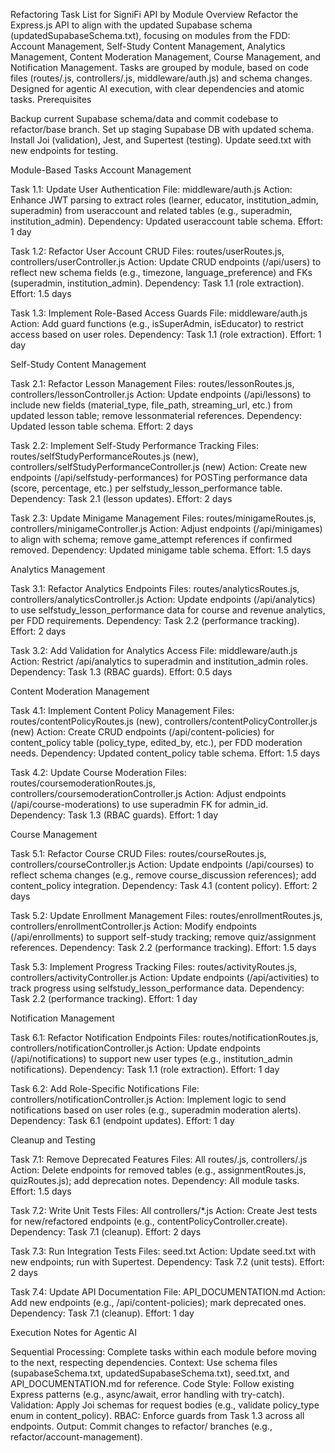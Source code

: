 Refactoring Task List for SigniFi API by Module
Overview
Refactor the Express.js API to align with the updated Supabase schema (updatedSupabaseSchema.txt), focusing on modules from the FDD: Account Management, Self-Study Content Management, Analytics Management, Content Moderation Management, Course Management, and Notification Management. Tasks are grouped by module, based on code files (routes/.js, controllers/.js, middleware/auth.js) and schema changes. Designed for agentic AI execution, with clear dependencies and atomic tasks.
Prerequisites

Backup current Supabase schema/data and commit codebase to refactor/base branch.
Set up staging Supabase DB with updated schema.
Install Joi (validation), Jest, and Supertest (testing).
Update seed.txt with new endpoints for testing.

Module-Based Tasks
Account Management

Task 1.1: Update User Authentication
File: middleware/auth.js
Action: Enhance JWT parsing to extract roles (learner, educator, institution_admin, superadmin) from useraccount and related tables (e.g., superadmin, institution_admin).
Dependency: Updated useraccount table schema.
Effort: 1 day


Task 1.2: Refactor User Account CRUD
Files: routes/userRoutes.js, controllers/userController.js
Action: Update CRUD endpoints (/api/users) to reflect new schema fields (e.g., timezone, language_preference) and FKs (superadmin, institution_admin).
Dependency: Task 1.1 (role extraction).
Effort: 1.5 days


Task 1.3: Implement Role-Based Access Guards
File: middleware/auth.js
Action: Add guard functions (e.g., isSuperAdmin, isEducator) to restrict access based on user roles.
Dependency: Task 1.1 (role extraction).
Effort: 1 day



Self-Study Content Management

Task 2.1: Refactor Lesson Management
Files: routes/lessonRoutes.js, controllers/lessonController.js
Action: Update endpoints (/api/lessons) to include new fields (material_type, file_path, streaming_url, etc.) from updated lesson table; remove lessonmaterial references.
Dependency: Updated lesson table schema.
Effort: 2 days


Task 2.2: Implement Self-Study Performance Tracking
Files: routes/selfStudyPerformanceRoutes.js (new), controllers/selfStudyPerformanceController.js (new)
Action: Create new endpoints (/api/selfstudy-performances) for POSTing performance data (score, percentage, etc.) per selfstudy_lesson_performance table.
Dependency: Task 2.1 (lesson updates).
Effort: 2 days


Task 2.3: Update Minigame Management
Files: routes/minigameRoutes.js, controllers/minigameController.js
Action: Adjust endpoints (/api/minigames) to align with schema; remove game_attempt references if confirmed removed.
Dependency: Updated minigame table schema.
Effort: 1.5 days



Analytics Management

Task 3.1: Refactor Analytics Endpoints
Files: routes/analyticsRoutes.js, controllers/analyticsController.js
Action: Update endpoints (/api/analytics) to use selfstudy_lesson_performance data for course and revenue analytics, per FDD requirements.
Dependency: Task 2.2 (performance tracking).
Effort: 2 days


Task 3.2: Add Validation for Analytics Access
File: middleware/auth.js
Action: Restrict /api/analytics to superadmin and institution_admin roles.
Dependency: Task 1.3 (RBAC guards).
Effort: 0.5 days



Content Moderation Management

Task 4.1: Implement Content Policy Management
Files: routes/contentPolicyRoutes.js (new), controllers/contentPolicyController.js (new)
Action: Create CRUD endpoints (/api/content-policies) for content_policy table (policy_type, edited_by, etc.), per FDD moderation needs.
Dependency: Updated content_policy table schema.
Effort: 1.5 days


Task 4.2: Update Course Moderation
Files: routes/coursemoderationRoutes.js, controllers/coursemoderationController.js
Action: Adjust endpoints (/api/course-moderations) to use superadmin FK for admin_id.
Dependency: Task 1.3 (RBAC guards).
Effort: 1 day



Course Management

Task 5.1: Refactor Course CRUD
Files: routes/courseRoutes.js, controllers/courseController.js
Action: Update endpoints (/api/courses) to reflect schema changes (e.g., remove course_discussion references); add content_policy integration.
Dependency: Task 4.1 (content policy).
Effort: 2 days


Task 5.2: Update Enrollment Management
Files: routes/enrollmentRoutes.js, controllers/enrollmentController.js
Action: Modify endpoints (/api/enrollments) to support self-study tracking; remove quiz/assignment references.
Dependency: Task 2.2 (performance tracking).
Effort: 1.5 days


Task 5.3: Implement Progress Tracking
Files: routes/activityRoutes.js, controllers/activityController.js
Action: Update endpoints (/api/activities) to track progress using selfstudy_lesson_performance data.
Dependency: Task 2.2 (performance tracking).
Effort: 1 day



Notification Management

Task 6.1: Refactor Notification Endpoints
Files: routes/notificationRoutes.js, controllers/notificationController.js
Action: Update endpoints (/api/notifications) to support new user types (e.g., institution_admin notifications).
Dependency: Task 1.1 (role extraction).
Effort: 1 day


Task 6.2: Add Role-Specific Notifications
File: controllers/notificationController.js
Action: Implement logic to send notifications based on user roles (e.g., superadmin moderation alerts).
Dependency: Task 6.1 (endpoint updates).
Effort: 1 day



Cleanup and Testing

Task 7.1: Remove Deprecated Features
Files: All routes/.js, controllers/.js
Action: Delete endpoints for removed tables (e.g., assignmentRoutes.js, quizRoutes.js); add deprecation notes.
Dependency: All module tasks.
Effort: 1.5 days


Task 7.2: Write Unit Tests
Files: All controllers/*.js
Action: Create Jest tests for new/refactored endpoints (e.g., contentPolicyController.create).
Dependency: Task 7.1 (cleanup).
Effort: 2 days


Task 7.3: Run Integration Tests
Files: seed.txt
Action: Update seed.txt with new endpoints; run with Supertest.
Dependency: Task 7.2 (unit tests).
Effort: 2 days


Task 7.4: Update API Documentation
File: API_DOCUMENTATION.md
Action: Add new endpoints (e.g., /api/content-policies); mark deprecated ones.
Dependency: Task 7.1 (cleanup).
Effort: 1 day



Execution Notes for Agentic AI

Sequential Processing: Complete tasks within each module before moving to the next, respecting dependencies.
Context: Use schema files (supabaseSchema.txt, updatedSupabaseSchema.txt), seed.txt, and API_DOCUMENTATION.md for reference.
Code Style: Follow existing Express patterns (e.g., async/await, error handling with try-catch).
Validation: Apply Joi schemas for request bodies (e.g., validate policy_type enum in content_policy).
RBAC: Enforce guards from Task 1.3 across all endpoints.
Output: Commit changes to refactor/<module> branches (e.g., refactor/account-management).
